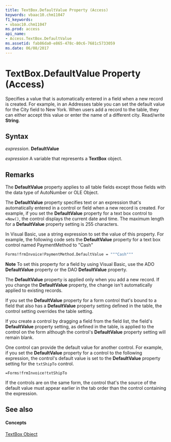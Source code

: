 ```yaml
---
title: TextBox.DefaultValue Property (Access)
keywords: vbaac10.chm11047
f1_keywords:
- vbaac10.chm11047
ms.prod: access
api_name:
- Access.TextBox.DefaultValue
ms.assetid: fab86da0-e865-478c-80c6-7681c5733059
ms.date: 06/08/2017
---
```



# TextBox.DefaultValue Property (Access)

Specifies a value that is automatically entered in a field when a new record is created. For example, in an Addresses table you can set the default value for the City field to New York. When users add a record to the table, they can either accept this value or enter the name of a different city. Read/write **String**.


## Syntax

 _expression_. **DefaultValue**

 _expression_ A variable that represents a **TextBox** object.


## Remarks

The **DefaultValue** property applies to all table fields except those fields with the data type of AutoNumber or OLE Object.

The **DefaultValue** property specifies text or an expression that's automatically entered in a control or field when a new record is created. For example, if you set the **DefaultValue** property for a text box control to `=Now()`, the control displays the current date and time. The maximum length for a **DefaultValue** property setting is 255 characters.

In Visual Basic, use a string expression to set the value of this property. For example, the following code sets the **DefaultValue** property for a text box control named PaymentMethod to "Cash"




```vb
Forms!frmInvoice!PaymentMethod.DefaultValue = """Cash"""
```


 **Note**  To set this property for a field by using Visual Basic, use the ADO **DefaultValue** property or the DAO **DefaultValue** property.

The **DefaultValue** property is applied only when you add a new record. If you change the **DefaultValue** property, the change isn't automatically applied to existing records.

If you set the **DefaultValue** property for a form control that's bound to a field that also has a **DefaultValue** property setting defined in the table, the control setting overrides the table setting.

If you create a control by dragging a field from the field list, the field's **DefaultValue** property setting, as defined in the table, is applied to the control on the form although the control's **DefaultValue** property setting will remain blank.

One control can provide the default value for another control. For example, if you set the **DefaultValue** property for a control to the following expression, the control's default value is set to the **DefaultValue** property setting for the `txtShipTo` control.




```
=Forms!frmInvoice!txtShipTo
```

If the controls are on the same form, the control that's the source of the default value must appear earlier in the tab order than the control containing the expression.


## See also


#### Concepts


[TextBox Object](textbox-object-access.md)

